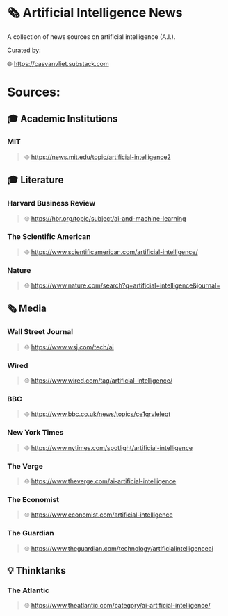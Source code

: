 # 🗞️ Artificial Intelligence News

A collection of news sources on artificial intelligence (A.I.).

Curated by:

🌐 https://casvanvliet.substack.com

# Sources:
## 🎓 Academic Institutions

### MIT

> 🌐 https://news.mit.edu/topic/artificial-intelligence2

## 🎓 Literature

### Harvard Business Review

> 🌐 https://hbr.org/topic/subject/ai-and-machine-learning

### The Scientific American

> 🌐 https://www.scientificamerican.com/artificial-intelligence/

### Nature

> 🌐 https://www.nature.com/search?q=artificial+intelligence&journal=

## 🗞️ Media

### Wall Street Journal

> 🌐 https://www.wsj.com/tech/ai

### Wired

> 🌐 https://www.wired.com/tag/artificial-intelligence/

### BBC

> 🌐 https://www.bbc.co.uk/news/topics/ce1qrvleleqt

### New York Times

> 🌐 https://www.nytimes.com/spotlight/artificial-intelligence

### The Verge

> 🌐 https://www.theverge.com/ai-artificial-intelligence

### The Economist

> 🌐 https://www.economist.com/artificial-intelligence

### The Guardian

> 🌐 https://www.theguardian.com/technology/artificialintelligenceai

## 💡 Thinktanks

### The Atlantic

> 🌐 https://www.theatlantic.com/category/ai-artificial-intelligence/
